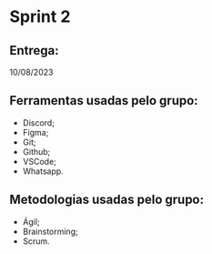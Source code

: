 # Sprint 2

## Entrega: 
10/08/2023

## Ferramentas usadas pelo grupo:
- Discord;
- Figma;
- Git;
- Github;
- VSCode;
- Whatsapp.

## Metodologias usadas pelo grupo:
- Ágil;
- Brainstorming;
- Scrum.
